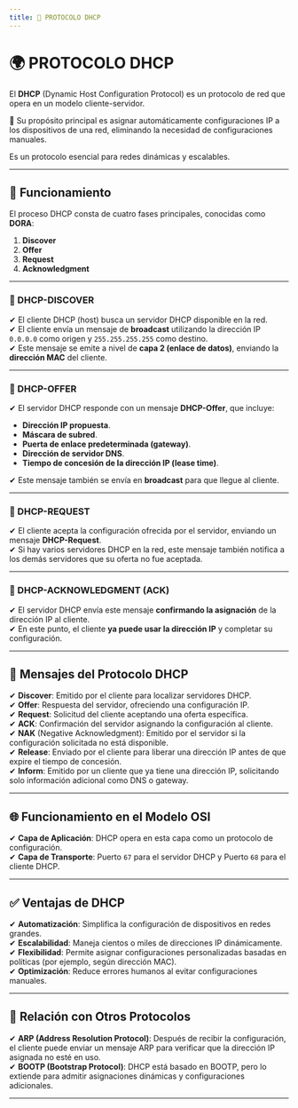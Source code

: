 ```yaml
---
title: 📌 PROTOCOLO DHCP
---
```


# 🌍 PROTOCOLO DHCP

El **DHCP** (Dynamic Host Configuration Protocol) es un protocolo de red que opera en un modelo cliente-servidor.

<div class="custom-quote">📢 Su propósito principal es asignar automáticamente configuraciones IP a los dispositivos de una red, eliminando la necesidad de configuraciones manuales.</div>

Es un protocolo esencial para redes dinámicas y escalables.

---

## 📌 Funcionamiento

El proceso DHCP consta de cuatro fases principales, conocidas como **DORA**:

1. **Discover**  
2. **Offer**  
3. **Request**  
4. **Acknowledgment**  

---

### 🔹 DHCP-DISCOVER

✔ El cliente DHCP (host) busca un servidor DHCP disponible en la red.  
✔ El cliente envía un mensaje de **broadcast** utilizando la dirección IP `0.0.0.0` como origen y `255.255.255.255` como destino.  
✔ Este mensaje se emite a nivel de **capa 2 (enlace de datos)**, enviando la **dirección MAC** del cliente.  

---

### 🔹 DHCP-OFFER

✔ El servidor DHCP responde con un mensaje **DHCP-Offer**, que incluye:

- **Dirección IP propuesta**.  
- **Máscara de subred**.  
- **Puerta de enlace predeterminada (gateway)**.  
- **Dirección de servidor DNS**.  
- **Tiempo de concesión de la dirección IP (lease time)**.  

✔ Este mensaje también se envía en **broadcast** para que llegue al cliente.

---

### 🔹 DHCP-REQUEST

✔ El cliente acepta la configuración ofrecida por el servidor, enviando un mensaje **DHCP-Request**.  
✔ Si hay varios servidores DHCP en la red, este mensaje también notifica a los demás servidores que su oferta no fue aceptada.  

---

### 🔹 DHCP-ACKNOWLEDGMENT (ACK)

✔ El servidor DHCP envía este mensaje **confirmando la asignación** de la dirección IP al cliente.  
✔ En este punto, el cliente **ya puede usar la dirección IP** y completar su configuración.  

---

## 📌 Mensajes del Protocolo DHCP

✔ **Discover**: Emitido por el cliente para localizar servidores DHCP.  
✔ **Offer**: Respuesta del servidor, ofreciendo una configuración IP.  
✔ **Request**: Solicitud del cliente aceptando una oferta específica.  
✔ **ACK**: Confirmación del servidor asignando la configuración al cliente.  
✔ **NAK** (Negative Acknowledgment): Emitido por el servidor si la configuración solicitada no está disponible.  
✔ **Release**: Enviado por el cliente para liberar una dirección IP antes de que expire el tiempo de concesión.  
✔ **Inform**: Emitido por un cliente que ya tiene una dirección IP, solicitando solo información adicional como DNS o gateway.  

---

## 🌐 Funcionamiento en el Modelo OSI

✔ **Capa de Aplicación**: DHCP opera en esta capa como un protocolo de configuración.  
✔ **Capa de Transporte**: Puerto `67` para el servidor DHCP y Puerto `68` para el cliente DHCP.  

---

## ✅ Ventajas de DHCP

✔ **Automatización**: Simplifica la configuración de dispositivos en redes grandes.  
✔ **Escalabilidad**: Maneja cientos o miles de direcciones IP dinámicamente.  
✔ **Flexibilidad**: Permite asignar configuraciones personalizadas basadas en políticas (por ejemplo, según dirección MAC).  
✔ **Optimización**: Reduce errores humanos al evitar configuraciones manuales.  

---

## 🔄 Relación con Otros Protocolos

✔ **ARP (Address Resolution Protocol)**: Después de recibir la configuración, el cliente puede enviar un mensaje ARP para verificar que la dirección IP asignada no esté en uso.  
✔ **BOOTP (Bootstrap Protocol)**: DHCP está basado en BOOTP, pero lo extiende para admitir asignaciones dinámicas y configuraciones adicionales.  

---